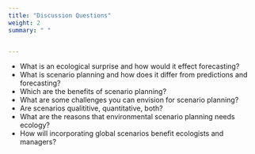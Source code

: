 ```yaml
---
title: "Discussion Questions"
weight: 2
summary: " "


---
```


* What is an ecological surprise and how would it effect forecasting?
* What is scenario planning and how does it differ from predictions and forecasting?
* Which are the benefits of scenario planning?
* What are some challenges you can envision for scenario planning?
* Are scenarios qualititive, quantitative, both?
* What are the reasons that environmental scenario planning needs ecology?
* How will incorporating global scenarios benefit ecologists and managers?
